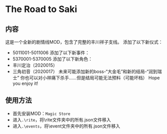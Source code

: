 # The Road to Saki
## 内容
这是一个全新的剧情线MOD，包含了完整的丰川祥子支线。
添加了以下新仪式：
+ 5011001-5011006
添加了以下新事件：
+ 5370001-5370005
添加了以下新角色：
+ 丰川定治（2020015）
+ 三角初音（2020017）
未来可能添加新的boss-“大金毛”和新的结局-“润到瑞士”
你也可以对小祥痛下杀手……但是结局可能无法预料（可能坏档）
Hope you enjoy it!

## 使用方法
+ 首先安装MOD：`Magic Store`
+ 进入`.\rite`，将\rite文件夹中的所有.json文件移入
+ 进入`.\events`，将\event文件夹中的所有.json文件移入
